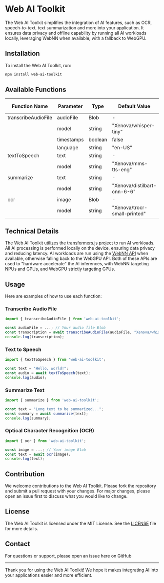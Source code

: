 
# Web AI Toolkit

The Web AI Toolkit simplifies the integration of AI features, such as OCR, speech-to-text, text summarization and more into your application. It ensures data privacy and offline capability by running all AI workloads locally, leveraging WebNN when available, with a fallback to WebGPU.

## Installation

To install the Web AI Toolkit, run:

```sh
npm install web-ai-toolkit
```

## Available Functions

| Function Name         | Parameter      | Type                   | Default Value | Supported Hardware |
|-----------------------|----------------|------------------------|---------------|--------------------|
| transcribeAudioFile   | audioFile      | Blob                   | -             | NPU                |
|                       | model          | string                 | "Xenova/whisper-tiny"|                    |
|                       | timestamps     | boolean                | false         |                    |
|                       | language       | string                 | "en-US"       |                    |
| textToSpeech          | text           | string                 | -             | GPU                |
|                       | model          | string                 | "Xenova/mms-tts-eng"|                    |
| summarize             | text           | string                 | -             | GPU                |
|                       | model          | string                 | "Xenova/distilbart-cnn-6-6"|                |
| ocr                   | image          | Blob                   | -             | GPU                |
|                       | model          | string                 | "Xenova/trocr-small-printed"|                 |

## Technical Details

The Web AI Toolkit utilizes the [transformers.js project](https://huggingface.co/docs/transformers.js/index) to run AI workloads. All AI processing is performed locally on the device, ensuring data privacy and reducing latency. AI workloads are run using the [WebNN API](https://learn.microsoft.com/en-us/windows/ai/directml/webnn-overview) when available, otherwise falling back to the WebGPU API. Both of these APIs are used to "hardware accelerate" the AI inferences, with WebNN targeting NPUs and GPUs, and WebGPU strictly targeting GPUs.

## Usage

Here are examples of how to use each function:

### Transcribe Audio File

```javascript
import { transcribeAudioFile } from 'web-ai-toolkit';

const audioFile = ...; // Your audio file Blob
const transcription = await transcribeAudioFile(audioFile, "Xenova/whisper-tiny", true, "en-US");
console.log(transcription);
```

### Text to Speech

```javascript
import { textToSpeech } from 'web-ai-toolkit';

const text = "Hello, world!";
const audio = await textToSpeech(text);
console.log(audio);
```

### Summarize Text

```javascript
import { summarize } from 'web-ai-toolkit';

const text = "Long text to be summarized...";
const summary = await summarize(text);
console.log(summary);
```

### Optical Character Recognition (OCR)

```javascript
import { ocr } from 'web-ai-toolkit';

const image = ...; // Your image Blob
const text = await ocr(image);
console.log(text);
```

## Contribution

We welcome contributions to the Web AI Toolkit. Please fork the repository and submit a pull request with your changes. For major changes, please open an issue first to discuss what you would like to change.

## License

The Web AI Toolkit is licensed under the MIT License. See the [LICENSE](LICENSE) file for more details.

## Contact

For questions or support, please open an issue here on GitHub

---

Thank you for using the Web AI Toolkit! We hope it makes integrating AI into your applications easier and more efficient.
